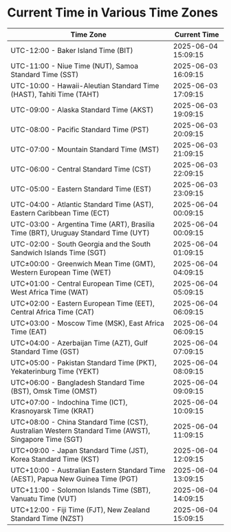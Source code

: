 # Current Time in Various Time Zones

| Time Zone | Current Time |
|-----------|--------------|
| UTC-12:00 - Baker Island Time (BIT) | 2025-06-04 15:09:15 |
| UTC-11:00 - Niue Time (NUT), Samoa Standard Time (SST) | 2025-06-03 16:09:15 |
| UTC-10:00 - Hawaii-Aleutian Standard Time (HAST), Tahiti Time (TAHT) | 2025-06-03 17:09:15 |
| UTC-09:00 - Alaska Standard Time (AKST) | 2025-06-03 19:09:15 |
| UTC-08:00 - Pacific Standard Time (PST) | 2025-06-03 20:09:15 |
| UTC-07:00 - Mountain Standard Time (MST) | 2025-06-03 21:09:15 |
| UTC-06:00 - Central Standard Time (CST) | 2025-06-03 22:09:15 |
| UTC-05:00 - Eastern Standard Time (EST) | 2025-06-03 23:09:15 |
| UTC-04:00 - Atlantic Standard Time (AST), Eastern Caribbean Time (ECT) | 2025-06-04 00:09:15 |
| UTC-03:00 - Argentina Time (ART), Brasília Time (BRT), Uruguay Standard Time (UYT) | 2025-06-04 00:09:15 |
| UTC-02:00 - South Georgia and the South Sandwich Islands Time (SGT) | 2025-06-04 01:09:15 |
| UTC±00:00 - Greenwich Mean Time (GMT), Western European Time (WET) | 2025-06-04 04:09:15 |
| UTC+01:00 - Central European Time (CET), West Africa Time (WAT) | 2025-06-04 05:09:15 |
| UTC+02:00 - Eastern European Time (EET), Central Africa Time (CAT) | 2025-06-04 06:09:15 |
| UTC+03:00 - Moscow Time (MSK), East Africa Time (EAT) | 2025-06-04 06:09:15 |
| UTC+04:00 - Azerbaijan Time (AZT), Gulf Standard Time (GST) | 2025-06-04 07:09:15 |
| UTC+05:00 - Pakistan Standard Time (PKT), Yekaterinburg Time (YEKT) | 2025-06-04 08:09:15 |
| UTC+06:00 - Bangladesh Standard Time (BST), Omsk Time (OMST) | 2025-06-04 09:09:15 |
| UTC+07:00 - Indochina Time (ICT), Krasnoyarsk Time (KRAT) | 2025-06-04 10:09:15 |
| UTC+08:00 - China Standard Time (CST), Australian Western Standard Time (AWST), Singapore Time (SGT) | 2025-06-04 11:09:15 |
| UTC+09:00 - Japan Standard Time (JST), Korea Standard Time (KST) | 2025-06-04 12:09:15 |
| UTC+10:00 - Australian Eastern Standard Time (AEST), Papua New Guinea Time (PGT) | 2025-06-04 13:09:15 |
| UTC+11:00 - Solomon Islands Time (SBT), Vanuatu Time (VUT) | 2025-06-04 14:09:15 |
| UTC+12:00 - Fiji Time (FJT), New Zealand Standard Time (NZST) | 2025-06-04 15:09:15 |
